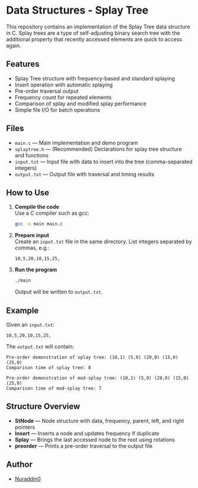 # Data Structures - Splay Tree

This repository contains an implementation of the Splay Tree data structure in C. Splay trees are a type of self-adjusting binary search tree with the additional property that recently accessed elements are quick to access again.

## Features

- Splay Tree structure with frequency-based and standard splaying
- Insert operation with automatic splaying
- Pre-order traversal output
- Frequency count for repeated elements
- Comparison of splay and modified splay performance
- Simple file I/O for batch operations

## Files

- `main.c` &mdash; Main implementation and demo program
- `splaytree.h` &mdash; (Recommended) Declarations for splay tree structure and functions
- `input.txt` &mdash; Input file with data to insert into the tree (comma-separated integers)
- `output.txt` &mdash; Output file with traversal and timing results

## How to Use

1. **Compile the code**  
   Use a C compiler such as gcc:
   ```sh
   gcc -o main main.c
   ```

2. **Prepare input**  
   Create an `input.txt` file in the same directory. List integers separated by commas, e.g.:
   ```
   10,5,20,10,15,25,
   ```

3. **Run the program**  
   ```sh
   ./main
   ```
   Output will be written to `output.txt`.

## Example

Given an `input.txt`:
```
10,5,20,10,15,25,
```

The `output.txt` will contain:
```
Pre-order demonstration of splay tree: (10,1) (5,0) (20,0) (15,0) (25,0) 
Comparison time of splay tree: 8 

Pre-order demonstration of mod-splay tree: (10,1) (5,0) (20,0) (15,0) (25,0) 
Comparison time of mod-splay tree: 7
```

## Structure Overview

- **StNode** — Node structure with data, frequency, parent, left, and right pointers
- **Insert** — Inserts a node and updates frequency if duplicate
- **Splay** — Brings the last accessed node to the root using rotations
- **preorder** — Prints a pre-order traversal to the output file

## Author

- [Nuraddin0](https://github.com/Nuraddin0)
